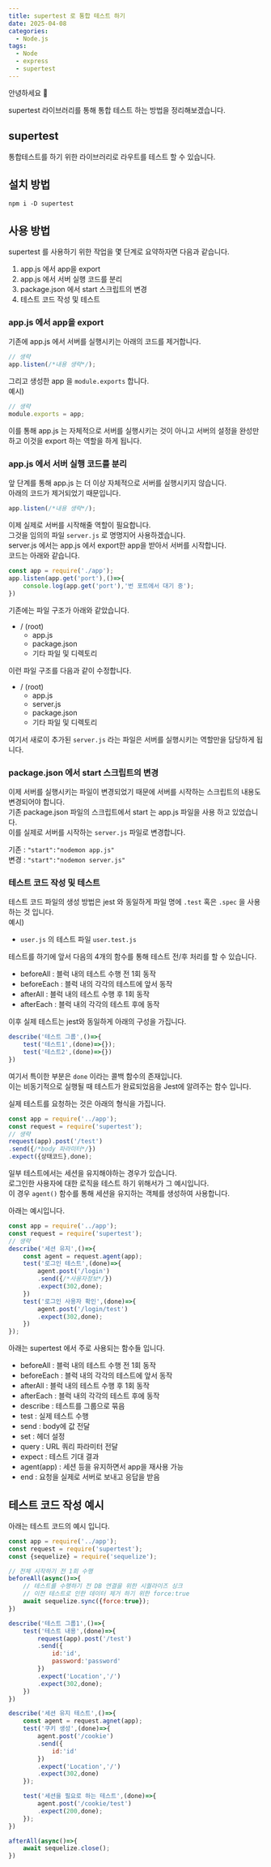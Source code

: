 ```yaml
---
title: supertest 로 통합 테스트 하기
date: 2025-04-08
categories:
  - Node.js
tags:
  - Node
  - express
  - supertest
---
```

안녕하세요 🐸  

supertest 라이브러리를 통해 통합 테스트 하는 방법을 정리해보겠습니다.  

## supertest
통합테스트를 하기 위한 라이브러리로 라우트를 테스트 할 수 있습니다.

## 설치 방법

```
npm i -D supertest
```

## 사용 방법
supertest 를 사용하기 위한 작업을 몇 단계로 요약하자면 다음과 같습니다.  
1. app.js 에서 app을 export
2. app.js 에서 서버 실행 코드를 분리
3. package.json 에서 start 스크립트의 변경
4. 테스트 코드 작성 및 테스트

### app.js 에서 app을 export
기존에 app.js 에서 서버를 실행시키는 아래의 코드를 제거합니다.  

```javascript
// 생략
app.listen(/*내용 생략*/);
```

그리고 생성한 app 을 `module.exports` 합니다.  
예시)  

```javascript
// 생략
module.exports = app;
```

이를 통해 app.js 는 자체적으로 서버를 실행시키는 것이 아니고 서버의 설정을 완성만 하고 이것을 export 하는 역할을 하게 됩니다.  
### app.js 에서 서버 실행 코드를 분리
앞 단계를 통해 app.js 는 더 이상 자체적으로 서버를 실행시키지 않습니다.  
아래의 코드가 제거되었기 때문입니다.  

```javascript
app.listen(/*내용 생략*/);
```

이제 실제로 서버를 시작해줄 역할이 필요합니다.  
그것을 임의의 파일 `server.js` 로 명명지어 사용하겠습니다.  
server.js 에서는 app.js 에서 export한 app을 받아서 서버를 시작합니다.  
코드는 아래와 같습니다.  

```javascript
const app = require('./app');
app.listen(app.get('port'),()=>{
    console.log(app.get('port'),'번 포트에서 대기 중');
})
```


기존에는 파일 구조가 아래와 같았습니다.  
- / (root)
	- app.js
	- package.json
	- 기타 파일 및 디렉토리

이런 파일 구조를 다음과 같이 수정합니다.  
- / (root)
	- app.js
	- server.js
	- package.json
	- 기타 파일 및 디렉토리

여기서 새로이 추가된 `server.js` 라는 파일은 서버를 실행시키는 역할만을 담당하게 됩니다.  

### package.json 에서 start 스크립트의 변경
이제 서버를 실행시키는 파일이 변경되었기 때문에 서버를 시작하는 스크립트의 내용도 변경되어야 합니다.  
기존 package.json 파일의 스크립트에서 start 는 app.js 파일을 사용 하고 있었습니다.  
이를 실제로 서버를 시작하는 `server.js` 파일로 변경합니다.  

기존 : `"start":"nodemon app.js"`  
변경 : `"start":"nodemon server.js"`

### 테스트 코드 작성 및 테스트
테스트 코드 파일의 생성 방법은 jest 와 동일하게 파일 명에 `.test` 혹은 `.spec` 을 사용하는 것 입니다.  
예시)  
- `user.js` 의 테스트 파일 `user.test.js`  

테스트를 하기에 앞서 다음의 4개의 함수를 통해 테스트 전/후 처리를 할 수 있습니다.  
- beforeAll : 블럭 내의 테스트 수행 전 1회 동작
- beforeEach : 블럭 내의 각각의 테스트에 앞서 동작
- afterAll : 블럭 내의 테스트 수행 후 1회 동작
- afterEach : 블럭 내의 각각의 테스트 후에 동작

이후 실제 테스트는 jest와 동일하게 아래의 구성을 가집니다.  

```javascript
describe('테스트 그룹',()=>{
	test('테스트1',(done)=>{});
	test('테스트2',(done)=>{})
})
```

여기서 특이한 부분은 `done` 이라는 콜백 함수의 존재입니다.  
이는 비동기적으로 실행될 때 테스트가 완료되었음을 Jest에 알려주는 함수 입니다.  

실제 테스트를 요청하는 것은 아래의 형식을 가집니다.  

```javascript
const app = require('../app');
const request = require('supertest');
// 생략
request(app).post('/test')
.send({/*body 파라미터*/})
.expect({상태코드},done);
```

일부 테스트에서는 세션을 유지해야하는 경우가 있습니다.  
로그인한 사용자에 대한 로직을 테스트 하기 위해서가 그 예시입니다.  
이 경우 `agent()` 함수를 통해 세션을 유지하는 객체를 생성하여 사용합니다.  

아래는 예시입니다.  

```javascript
const app = require('../app');
const request = require('supertest');
// 생략
describe('세션 유지',()=>{
	const agent = request.agent(app);
	test('로그인 테스트',(done)=>{
		agent.post('/login')
		.send({/*사용자정보*/})
		.expect(302,done);
	})
	test('로그인 사용자 확인',(done)=>{
		agent.post('/login/test')
		.expect(302,done);
	})
});
```


아래는 supertest 에서 주로 사용되는 함수들 입니다.
- beforeAll : 블럭 내의 테스트 수행 전 1회 동작
- beforeEach : 블럭 내의 각각의 테스트에 앞서 동작
- afterAll : 블럭 내의 테스트 수행 후 1회 동작
- afterEach : 블럭 내의 각각의 테스트 후에 동작
- describe : 테스트를 그룹으로 묶음
- test : 실제 테스트 수행
- send : body에 값 전달
- set : 헤더 설정
- query : URL 쿼리 파라미터 전달
- expect : 테스트 기대 결과
- agent(app) : 세션 등을 유지하면서 app을 재사용 가능
- end : 요청을 실제로 서버로 보내고 응답을 받음

## 테스트 코드 작성 예시

아래는 테스트 코드의 예시 입니다.

```javascript
const app = require('../app');
const request = require('supertest');
const {sequelize} = require('sequelize');

// 전체 시작하기 전 1회 수행
beforeAll(async()=>{
	// 테스트를 수행하기 전 DB 연결을 위한 시퀄라이즈 싱크
	// 이전 테스트로 인한 데이터 제거 하기 위한 force:true
	await sequelize.sync({force:true});
})

describe('테스트 그룹1',()=>{
	test('테스트 내용',(done)=>{
		request(app).post('/test')
		.send({
			id:'id',
			password:'password'
		})
		.expect('Location','/')
		.expect(302,done);
	})
})

describe('세션 유지 테스트',()=>{
	const agent = request.agnet(app);
	test('쿠키 생성',(done)=>{
		agent.post('/cookie')
		.send({
			id:'id'
		})
		.expect('Location','/')
		.expect(302,done)
	});

	test('세션을 필요로 하는 테스트',(done)=>{
		agent.post('/cookie/test')
		.expect(200,done);
	});
})

afterAll(async()=>{
	await sequelize.close();
})
```
